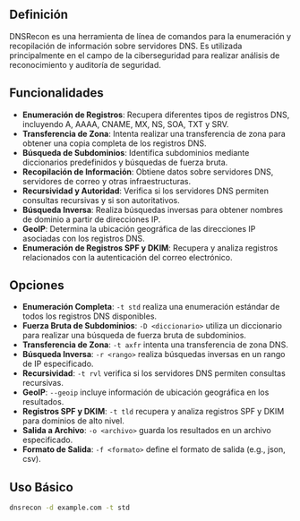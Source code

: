 ## Definición
DNSRecon es una herramienta de línea de comandos para la enumeración y recopilación de información sobre servidores DNS. Es utilizada principalmente en el campo de la ciberseguridad para realizar análisis de reconocimiento y auditoría de seguridad.

## Funcionalidades
- **Enumeración de Registros**: Recupera diferentes tipos de registros DNS, incluyendo A, AAAA, CNAME, MX, NS, SOA, TXT y SRV.
- **Transferencia de Zona**: Intenta realizar una transferencia de zona para obtener una copia completa de los registros DNS.
- **Búsqueda de Subdominios**: Identifica subdominios mediante diccionarios predefinidos y búsquedas de fuerza bruta.
- **Recopilación de Información**: Obtiene datos sobre servidores DNS, servidores de correo y otras infraestructuras.
- **Recursividad y Autoridad**: Verifica si los servidores DNS permiten consultas recursivas y si son autoritativos.
- **Búsqueda Inversa**: Realiza búsquedas inversas para obtener nombres de dominio a partir de direcciones IP.
- **GeoIP**: Determina la ubicación geográfica de las direcciones IP asociadas con los registros DNS.
- **Enumeración de Registros SPF y DKIM**: Recupera y analiza registros relacionados con la autenticación del correo electrónico.

## Opciones
- **Enumeración Completa**: `-t std` realiza una enumeración estándar de todos los registros DNS disponibles.
- **Fuerza Bruta de Subdominios**: `-D <diccionario>` utiliza un diccionario para realizar una búsqueda de fuerza bruta de subdominios.
- **Transferencia de Zona**: `-t axfr` intenta una transferencia de zona DNS.
- **Búsqueda Inversa**: `-r <rango>` realiza búsquedas inversas en un rango de IP especificado.
- **Recursividad**: `-t rvl` verifica si los servidores DNS permiten consultas recursivas.
- **GeoIP**: `--geoip` incluye información de ubicación geográfica en los resultados.
- **Registros SPF y DKIM**: `-t tld` recupera y analiza registros SPF y DKIM para dominios de alto nivel.
- **Salida a Archivo**: `-o <archivo>` guarda los resultados en un archivo especificado.
- **Formato de Salida**: `-f <formato>` define el formato de salida (e.g., json, csv).

## Uso Básico
```sh
dnsrecon -d example.com -t std
